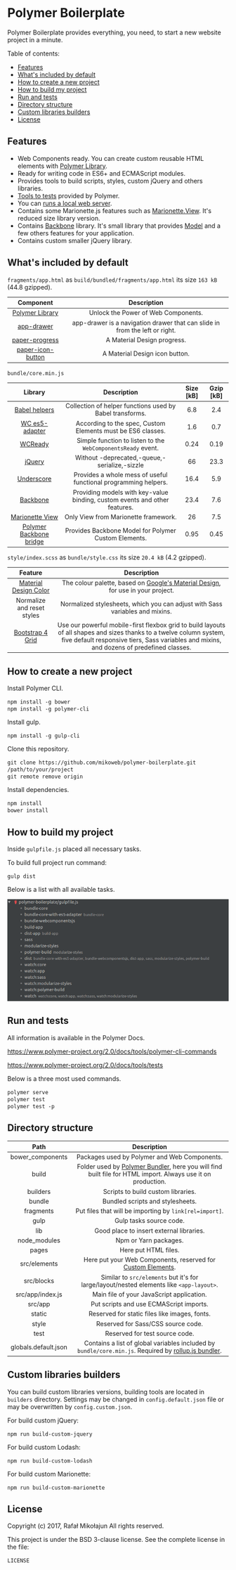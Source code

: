 # Polymer Boilerplate

Polymer Boilerplate provides everything, you need, to start a new website project in a minute.

Table of contents:

* [Features](https://github.com/mikoweb/polymer-boilerplate#features)
* [What's included by default](https://github.com/mikoweb/polymer-boilerplate#whats-included-by-default)
* [How to create a new project](https://github.com/mikoweb/polymer-boilerplate#how-to-create-a-new-project)
* [How to build my project](https://github.com/mikoweb/polymer-boilerplate#how-to-build-my-project)
* [Run and tests](https://github.com/mikoweb/polymer-boilerplate#run-and-tests)
* [Directory structure](https://github.com/mikoweb/polymer-boilerplate#directory-structure)
* [Custom libraries builders](https://github.com/mikoweb/polymer-boilerplate#custom-libraries-builders)
* [License](https://github.com/mikoweb/polymer-boilerplate/blob/master/LICENSE)

## Features

* Web Components ready. You can create custom reusable HTML elements with 
[Polymer Library](https://www.polymer-project.org/2.0/docs/devguide/feature-overview).
* Ready for writing code in ES6+ and ECMAScript modules.
* Provides tools to build scripts, styles, custom jQuery and others libraries.
* [Tools to tests](https://www.polymer-project.org/2.0/docs/tools/tests) provided by Polymer.
* You can [runs a local web server](https://www.polymer-project.org/2.0/docs/tools/polymer-cli-commands#serve).
* Contains some Marionette.js features such as [Marionette.View](https://marionettejs.com/docs/master/marionette.view.html).
    It's reduced size library version.
* Contains [Backbone](http://backbonejs.org) library. It's small library that provides [Model](http://backbonejs.org/#Model) 
    and a few others features for your application.
* Contains custom smaller jQuery library.

## What's included by default

`fragments/app.html` as `build/bundled/fragments/app.html` its size `163 kB` (44.8 gzipped).

Component | Description
:---: | :---:
 [Polymer Library](https://www.polymer-project.org/) | Unlock the Power of Web Components.
 [app-drawer](https://www.webcomponents.org/element/PolymerElements/app-layout/elements/app-drawer) | app-drawer is a navigation drawer that can slide in from the left or right.
 [paper-progress](https://www.webcomponents.org/element/PolymerElements/paper-progress) | A Material Design progress.
 [paper-icon-button](https://www.webcomponents.org/element/PolymerElements/paper-icon-button) | A Material Design icon button.

`bundle/core.min.js`

Library | Description | Size [kB] | Gzip [kB]
:---: | :---: | :---: | :---:
 [Babel helpers](https://www.npmjs.com/package/babel-helpers) | Collection of helper functions used by Babel transforms. | 6.8 | 2.4 
 [WC es5-adapter](https://github.com/webcomponents/webcomponentsjs#custom-elements-es5-adapterjs) | According to the spec, Custom Elements must be ES6 classes. | 1.6 | 0.7
 [WCReady](https://github.com/mikoweb/wc-ready) | Simple function to listen to the `WebComponentsReady` event. | 0.24 | 0.19 
 [jQuery](https://github.com/jquery/jquery#how-to-build-your-own-jquery) | Without -deprecated,-queue,-serialize,-sizzle | 66 | 23.3 
 [Underscore](http://underscorejs.org/) | Provides a whole mess of useful functional programming helpers. | 16.4 | 5.9 
 [Backbone](http://backbonejs.org/) | Providing models with key-value binding, custom events and other features. | 23.4 | 7.6 
 [Marionette View](https://marionettejs.com/docs/master/marionette.view.html) | Only View from Marionette framework. | 26 | 7.5
 [Polymer Backbone bridge](https://github.com/mikoweb/polymer-backbone) | Provides Backbone Model for Polymer Custom Elements. | 0.95 | 0.45

`style/index.scss` as `bundle/style.css` its size `20.4 kB` (4.2 gzipped).

Feature | Description
:---: | :---:
 [Material Design Color](https://github.com/mrmlnc/material-color) | The colour palette, based on [Google's Material Design](http://www.google.com/design/spec/style/color.html), for use in your project.
 Normalize and reset styles | Normalized stylesheets, which you can adjust with Sass variables and mixins.
 [Bootstrap 4 Grid](https://getbootstrap.com/docs/4.0/layout/grid/) | Use our powerful mobile-first flexbox grid to build layouts of all shapes and sizes thanks to a twelve column system, five default responsive tiers, Sass variables and mixins, and dozens of predefined classes. 

## How to create a new project

Install Polymer CLI.

    npm install -g bower
    npm install -g polymer-cli
    
Install gulp.

    npm install -g gulp-cli

Clone this repository.

    git clone https://github.com/mikoweb/polymer-boilerplate.git /path/to/your/project
    git remote remove origin

Install dependencies.

    npm install
    bower install

## How to build my project

Inside `gulpfile.js` placed all necessary tasks. 

To build full project run command:

    gulp dist

Below is a list with all available tasks.

![gulp tasks](https://github.com/mikoweb/polymer-boilerplate/raw/master/docs/tasks.png)

## Run and tests

All information is available in the Polymer Docs.

https://www.polymer-project.org/2.0/docs/tools/polymer-cli-commands

https://www.polymer-project.org/2.0/docs/tools/tests

Below is a three most used commands.

    polymer serve
    polymer test
    polymer test -p
    
## Directory structure

Path | Description
:---: | :---:
 bower_components | Packages used by Polymer and Web Components.
 build | Folder used by [Polymer Bundler](https://www.polymer-project.org/2.0/docs/tools/polymer-json), here you will find built file for HTML import. Always use it on production.
 builders | Scripts to build custom libraries.
 bundle | Bundled scripts and stylesheets.
 fragments | Put files that will be importing by `link[rel=import]`.
 gulp | Gulp tasks source code.
 lib | Good place to insert external libraries.
 node_modules | Npm or Yarn packages.
 pages | Here put HTML files.
 src/elements | Here put your Web Components, reserved for [Custom Elements](https://www.polymer-project.org/2.0/docs/devguide/registering-elements).
 src/blocks | Similar to `src/elements` but it's for large/layout/nested elements like `<app-layout>`.
 src/app/index.js | Main file of your JavaScript application.
 src/app | Put scripts and use ECMAScript imports.
 static | Reserved for static files like images, fonts.
 style | Reserved for Sass/CSS source code.
 test | Reserved for test source code.
 globals.default.json | Contains a list of global variables included by `bundle/core.min.js`. Required by [rollup.js bundler](https://rollupjs.org/).

##  Custom libraries builders

You can build custom libraries versions, building tools are located in `builders` directory. Settings may be changed 
in `config.default.json` file or may be overwritten by `config.custom.json`.

For build custom jQuery:
```
npm run build-custom-jquery
```

For build custom Lodash:
```
npm run build-custom-lodash
```

For build custom Marionette:
```
npm run build-custom-marionette
```

## License

Copyright (c) 2017, Rafał Mikołajun
All rights reserved.

This project is under the BSD 3-clause license. See the complete license in the file:

    LICENSE
